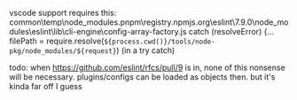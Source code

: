 vscode support requires this:
common\temp\node_modules\.pnpm\registry.npmjs.org\eslint\7.9.0\node_modules\eslint\lib\cli-engine\config-array-factory.js
catch (resolveError) {...
                filePath = require.resolve(`${process.cwd()}/tools/node-pkg/node_modules/${request}`)
                (in a try catch)

todo: when https://github.com/eslint/rfcs/pull/9 is in, none of this nonsense will be necessary. plugins/configs can be loaded as objects then. but it's kinda far off I guess
